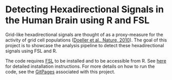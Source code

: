 # Detecting Hexadirectional Signals in the Human Brain using R and FSL

Grid-like hexadirectional signals are thought of as a proxy-measure for the activity of grid cell populations ([Doeller et al., Nature, 2010](https://www.nature.com/articles/nature08704)). The goal of this project is to showcase the analysis pipeline to detect these hexadirectional signals using FSL and R.

The code requires [FSL](https://fsl.fmrib.ox.ac.uk/fsl/fslwiki) to be installed and to be accessible from R. See [here](https://fsl.fmrib.ox.ac.uk/fsl/fslwiki/FslInstallation) for detailed installation instructions. For more details on how to run the code, see the [GitPages](https://jacbel.github.io/hexadirectional_signals_R_FSL/) associated with this project.
